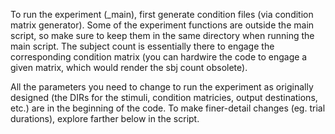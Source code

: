 To run the experiment (_main), first generate condition files (via condition matrix generator). Some of the experiment functions are outside the main script, so make sure to keep them in the same directory when running the main script. The subject count is essentially there to engage the corresponding condition matrix (you can hardwire the code to engage a given matrix, which would render the sbj count obsolete).    

All the parameters you need to change to run the experiment as originally designed (the DIRs for the stimuli, condition matricies, output destinations, etc.) are in the beginning of the code. To make finer-detail changes (eg. trial durations), explore farther below in the script.   
